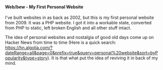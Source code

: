 #### Web/bew - My First Personal Website

I've built websites in as back as 2002, but this is my first personal website from 2009. It was a PHP website. I got it into a workable state, converted from PHP to static, left broken English and all other stuff intact.

The idea of personal websites and nostalgia of good old days come up on Hacker News from time to time (Here is a quick search: https://hn.algolia.com/?dateRange=all&page=0&prefix=true&query=personal%20website&sort=byPopularity&type=story). It is that what put the idea of reviving it in back of my mind.

 